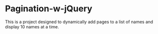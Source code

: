# Pagination-w-jQuery

This is a project designed to dynamically add pages to a list of names and display 10 names at a time.
